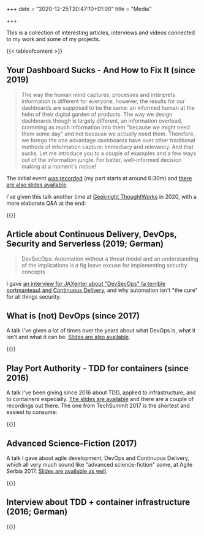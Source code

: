 +++
date = "2020-12-25T20:47:10+01:00"
title = "Media"

+++

This is a collection of interesting articles, interviews and videos connected to my work and some of my projects.

{{< tableofcontent >}}

## Your Dashboard Sucks - And How to Fix It (since 2019)

> The way the human mind captures, processes and interprets information is different for everyone, however, the results for our dashboards are supposed to be the same: an informed human at the helm of their digital garden of products. The way we design dashboards though is largely different, an information overload, cramming as much information into them "because we might need them some day" and not because we actually need them. Therefore, we forego the one advantage dashboards have over other traditional methods of information capture: Immediacy and relevancy. And that sucks. Let me introduce you to a couple of examples and a few ways out of the information jungle. For better, well-informed decision making at a moment's notice!

The initial event [was recorded](https://www.thoughtworks.com/event-infrastructure-as-code#recording) (my part starts at around 6:30m) and [there are also slides available](https://www.slideshare.net/ThoughtWorks/moritz-heiber-your-dashboard-sucks).

I've given this talk another time at [Geeknight ThoughtWorks](https://www.youtube.com/channel/UCf9_WLZo0W7VZ84WLlT_MqQ) in 2020, with a more elaborate Q&A at the end:

{{<youtube id="fvd8ne2vhws" title="Your Dashboard Sucks" >}}

## Article about Continuous Delivery, DevOps, Security and Serverless (2019; German)

> DevSecOps: Automation without a threat model and an understanding of the implications is a fig leave excuse for implementing security concepts

I gave [an interview for JAXenter about "DevSecOps" (a terrible portmanteau) and Continuous Delivery](https://jaxenter.de/devsecops-continuous-delivery-interview-heiber-thoughtworks-85383), and why automation isn't "the cure" for all things security.

## What is (not) DevOps (since 2017)
A talk I've given a lot of times over the years about what DevOps is, what it isn't and what it can be. [Slides are also available](https://docs.google.com/presentation/d/1sSup9jbzK4S7vS_yJcrepGfZhgmHfIdgTw70YGW2tqQ/edit?usp=sharing).

{{<youtube id="Q4w4M14gFuo" title="What is (not) DevOps @ DevOps 2018" >}}

## Play Port Authority - TDD for containers (since 2016)

A talk I've been giving since 2016 about TDD, applied to infrastructure, and to containers especially. [The slides are available](https://github.com/moritzheiber/playing-port-authority) and there are a couple of recordings out there. The one from TechSummit 2017 is the shortest and easiest to consume:

{{<youtube id="B4yvo-O4AL4" title="Playing Port Authority">}}

## Advanced Science-Fiction (2017)

A talk I gave about agile development, DevOps and Continuous Delivery, which all very much sound like "advanced science-fiction" some, at Agile Serbia 2017. [Slides are available as well]().

{{<youtube id="f4fO4DPozyk" title="Advanced Science-Fiction">}}

## Interview about TDD + container infrastructure (2016; German)

{{<youtube id="RAz6NipP8Aw" title="Interview at DevOpsCon 2016">}}
